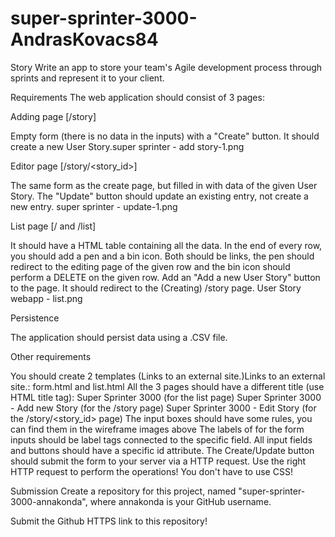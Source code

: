 # super-sprinter-3000-AndrasKovacs84
Story
Write an app to store your team's Agile development process through sprints and represent it to your client.

Requirements
The web application should consist of 3 pages:

Adding page [/story]

Empty form (there is no data in the inputs) with a "Create" button. It should create a new User Story.super sprinter - add story-1.png
 

Editor page [/story/<story_id>]

The same form as the create page, but filled in with data of the given User Story.
The "Update" button should update an existing entry, not create a new entry.
super sprinter - update-1.png

 

List page [/ and /list]

It should have a HTML table containing all the data.
In the end of every row, you should add a pen and a bin icon. Both should be links, the pen should redirect to the editing page of the given row and the bin icon should perform a DELETE on the given row.
Add an "Add a new User Story" button to the page. It should redirect to the (Creating) /story page.
User Story webapp - list.png

Persistence

The application should persist data using a .CSV file.

Other requirements

You should create 2 templates (Links to an external site.)Links to an external site.: form.html and list.html
All the 3 pages should have a different title (use HTML title tag):
Super Sprinter 3000 (for the list page)
Super Sprinter 3000 - Add new Story (for the /story page)
Super Sprinter 3000 - Edit Story (for the /story/<story_id> page)
The input boxes should have some rules, you can find them in the wireframe images above
The labels of for the form inputs should be label tags connected to the specific field.
All input fields and buttons should have a specific id attribute.
The Create/Update button should submit the form to your server via a HTTP request. Use the right HTTP request to perform the operations!
You don't have to use CSS!

Submission
Create a repository for this project, named "super-sprinter-3000-annakonda", where annakonda is your GitHub username.

Submit the Github HTTPS link to this repository!